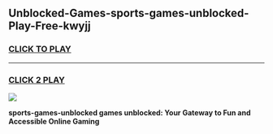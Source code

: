 
## Unblocked-Games-sports-games-unblocked-Play-Free-kwyjj
<h3>
<a href="https://premium76.site?title=sports-games-unblocked&ref=15A">CLICK TO PLAY</a></h3>
<hr>

<h3>
<a href="https://premium76.site?title=sports-games-unblocked&ref=15A">CLICK 2 PLAY</a>
  
</h3>

<a href="https://premium76.site?title=sports-games-unblocked&ref=15A"><img src="https://clearcache.store/games.png"></a>


**sports-games-unblocked games unblocked: Your Gateway to Fun and Accessible Online Gaming**
